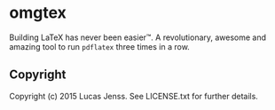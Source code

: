 # omgtex

Building LaTeX has never been easier™. A revolutionary, awesome and amazing tool to run `pdflatex` three times in a row. 

## Copyright

Copyright (c) 2015 Lucas Jenss. See LICENSE.txt for
further details.

